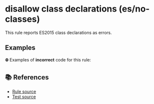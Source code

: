 # disallow class declarations (es/no-classes)

This rule reports ES2015 class declarations as errors.

## Examples

⛔ Examples of **incorrect** code for this rule:

<eslint-playground type="bad" code="/*eslint es/no-classes: error */
class A {}
const B = class {}
" />

## 📚 References

- [Rule source](https://github.com/mysticatea/eslint-plugin-es/blob/v1.3.0/lib/rules/no-classes.js)
- [Test source](https://github.com/mysticatea/eslint-plugin-es/blob/v1.3.0/tests/lib/rules/no-classes.js)
